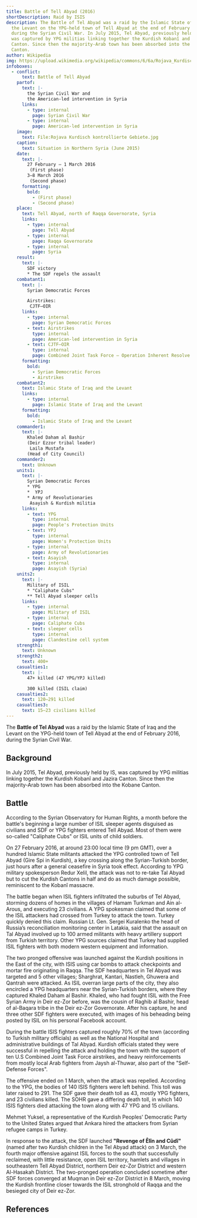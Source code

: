 ```yaml
---
title: Battle of Tell Abyad (2016)
shortDescription: Raid by ISIS
description: The Battle of Tel Abyad was a raid by the Islamic State of Iraq and
  the Levant on the YPG-held town of Tell Abyad at the end of February 2016,
  during the Syrian Civil War. In July 2015, Tel Abyad, previously held by IS,
  was captured by YPG militias linking together the Kurdish Kobanî and Jazira
  Canton. Since then the majority-Arab town has been absorbed into the Kobane
  Canton.
author: Wikipedia
img: https://upload.wikimedia.org/wikipedia/commons/6/6a/Rojava_Kurdisch_kontrollierte_Gebiete.jpg
infoboxes:
  - conflict:
      text: Battle of Tell Abyad
    partof:
      text: |-
        the Syrian Civil War and
        the American-led intervention in Syria
      links:
        - type: internal
          page: Syrian Civil War
        - type: internal
          page: American-led intervention in Syria
    image:
      text: File:Rojava Kurdisch kontrollierte Gebiete.jpg
    caption:
      text: Situation in Northern Syria (June 2015)
    date:
      text: |-
        27 February – 1 March 2016
         (First phase)
        3–8 March 2016
         (Second phase)
      formatting:
        bold:
          - (First phase)
          - (Second phase)
    place:
      text: Tell Abyad, north of Raqqa Governorate, Syria
      links:
        - type: internal
          page: Tell Abyad
        - type: internal
          page: Raqqa Governorate
        - type: internal
          page: Syria
    result:
      text: |-
        SDF victory
        * The SDF repels the assault
    combatant1:
      text: |-
        Syrian Democratic Forces

        Airstrikes:
         CJTF–OIR
      links:
        - type: internal
          page: Syrian Democratic Forces
        - text: Airstrikes
          type: internal
          page: American-led intervention in Syria
        - text: CJTF–OIR
          type: internal
          page: Combined Joint Task Force – Operation Inherent Resolve
      formatting:
        bold:
          - Syrian Democratic Forces
          - Airstrikes
    combatant2:
      text: Islamic State of Iraq and the Levant
      links:
        - type: internal
          page: Islamic State of Iraq and the Levant
      formatting:
        bold:
          - Islamic State of Iraq and the Levant
    commander1:
      text: |-
        Khaled Daham al Bashir 
        (Deir Ezzor tribal leader)
         Laila Mustafa
        (Head of City Council)
    commander2:
      text: Unknown
    units1:
      text: |-
        Syrian Democratic Forces
        * YPG 
        *  YPJ 
        * Army of Revolutionaries 
         Asayish & Kurdish militia
      links:
        - text: YPG
          type: internal
          page: People's Protection Units
        - text: YPJ
          type: internal
          page: Women's Protection Units
        - type: internal
          page: Army of Revolutionaries
        - text: Asayish
          type: internal
          page: Asayish (Syria)
    units2:
      text: |-
        Military of ISIL
        * "Caliphate Cubs" 
        ** Tell Abyad sleeper cells
      links:
        - type: internal
          page: Military of ISIL
        - type: internal
          page: Caliphate Cubs
        - text: sleeper cells
          type: internal
          page: Clandestine cell system
    strength1:
      text: Unknown
    strength2:
      text: 400+
    casualties1:
      text: |-
        47+ killed (47 YPG/YPJ killed)

        300 killed (ISIL claim)
    casualties2:
      text: 120–291 killed
    casualties3:
      text: 15–23 civilians killed
---
```


The **Battle of Tel Abyad** was a raid by the Islamic State of Iraq and the Levant on the YPG-held town of Tell Abyad at the end of February 2016, during the Syrian Civil War.

## Background
In July 2015, Tel Abyad, previously held by IS, was captured by YPG militias linking together the Kurdish Kobanî and Jazira Canton. Since then the majority-Arab town has been absorbed into the Kobane Canton.

## Battle
According to the Syrian Observatory for Human Rights, a month before the battle's beginning a large number of ISIL sleeper agents disguised as civilians and SDF or YPG fighters entered Tell Abyad. Most of them were so-called "Caliphate Cubs" or ISIL units of child soldiers.

On 27 February 2016, at around 23:00 local time (9 pm GMT), over a hundred Islamic State militants attacked the YPG controlled town of Tell Abyad (Gire Spi in Kurdish), a key crossing along the Syrian-Turkish border, just hours after a general ceasefire in Syria took effect. According to YPG military spokesperson Redur Xelil, the attack was not to re-take Tal Abyad but to cut the Kurdish Cantons in half and do as much damage possible, reminiscent to the Kobanî massacre.

The battle began when ISIL fighters infiltrated the suburbs of Tel Abyad, storming dozens of homes in the villages of Hamam Turkman and Ain al-Arous, and executing 23 civilians. A YPG spokesman claimed that some of the ISIL attackers had crossed from Turkey to attack the town. Turkey quickly denied this claim. Russian Lt. Gen. Sergei Kuralenko the head of Russia’s reconciliation monitoring center in Latakia, said that the assault on Tal Abyad involved up to 100 armed militants with heavy artillery support from Turkish territory. Other YPG sources claimed that Turkey had supplied ISIL fighters with both modern western equipment and information.

The two pronged offensive was launched against the Kurdish positions in the East of the city, with ISIS using car bombs to attack checkpoints and mortar fire originating in Raqqa. The SDF headquarters in Tel Abyad was targeted and 5 other villages; Sharghrat, Kantari, Nastleh, Ghuwera and Qantrah were attacked. As ISIL overran large parts of the city, they also encircled a YPG headquarters near the Syrian-Turkish borders, where they captured Khaled Daham al Bashir. Khaled, who had fought ISIL with the Free Syrian Army in Deir ez-Zor before, was the cousin of Raghib al Bashir, head of al-Baqara tribe in the Deir ez-Zor Governorate. After his capture, he and three other SDF fighters were executed, with images of his beheading being posted by ISIL on his personal Facebook account.

During the battle ISIS fighters captured roughly 70% of the town (according to Turkish military officials) as well as the National Hospital and administrative buildings of Tal Abyad. Kurdish officials stated they were successful in repelling the attack and holding the town with the support of ten U.S Combined Joint Task Force airstrikes, and heavy reinforcements from mostly local Arab fighters from Jaysh al-Thuwar, also part of the "Self-Defense Forces".

The offensive ended on 1 March, when the attack was repelled. According to the YPG, the bodies of 140 ISIS fighters were left behind. This toll was later raised to 291. The SDF gave their death toll as 43, mostly YPG fighters, and 23 civilians killed. The SOHR gave a differing death toll, in which 140 ISIS fighters died attacking the town along with 47 YPG and 15 civilians.

Mehmet Yuksel, a representative of the Kurdish Peoples' Democratic Party to the United States argued that Ankara hired the attackers from Syrian refugee camps in Turkey.

In response to the attack, the SDF launched **"Revenge of Êlîn and Cûdî"** (named after two Kurdish children in the Tel Abyad attack) on 3 March, the fourth major offensive against ISIL forces to the south that successfully reclaimed, with little resistance, open ISIL territory, hamlets and villages in southeastern Tell Abyad District, northern Deir ez-Zor District and western Al-Hasakah District. The two-pronged operation concluded sometime after SDF forces converged at Muqman in Deir ez-Zor District in 8 March, moving the Kurdish frontline closer towards the ISIL stronghold of Raqqa and the besieged city of Deir ez-Zor.

## References
